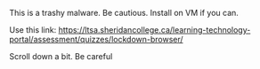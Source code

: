 This is a trashy malware. Be cautious. Install on VM if you can.

Use this link: https://ltsa.sheridancollege.ca/learning-technology-portal/assessment/quizzes/lockdown-browser/

Scroll down a bit. Be careful